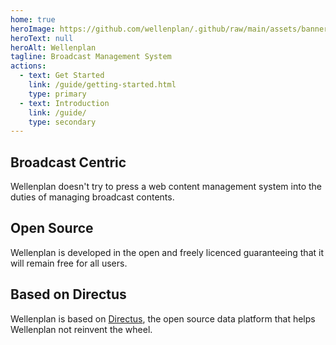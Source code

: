 ```yaml
---
home: true
heroImage: https://github.com/wellenplan/.github/raw/main/assets/banner.jpg
heroText: null
heroAlt: Wellenplan
tagline: Broadcast Management System
actions:
  - text: Get Started
    link: /guide/getting-started.html
    type: primary
  - text: Introduction
    link: /guide/
    type: secondary
---
```


<div class="features">
  <div class="feature">
    <h2>Broadcast Centric</h2>
    <p>
      Wellenplan doesn't try to press a web content management system into
      the duties of managing broadcast contents.
    </p>
  </div>
  <div class="feature">
    <h2>Open Source</h2>
    <p>
      Wellenplan is developed in the open and freely licenced
      guaranteeing that it will remain free for all users.
    </p>
  </div>
  <div class="feature">
    <h2>Based on Directus</h2>
    <p>
      Wellenplan is based on <a href="https://directus.io">Directus</a>,
      the open source data platform that helps Wellenplan not
      reinvent the wheel.
    </p>
  </div>
</div>
